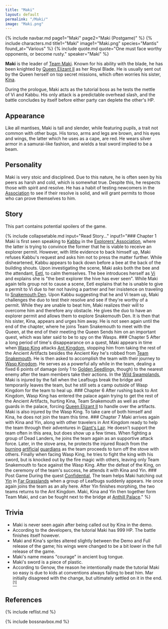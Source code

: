```yaml
---
title: "Maki"
layout: default
permalink: "/Maki/"
image: "Maki.png"
---
```

{% include navbar.md page1="Maki" page2="Maki (Postgame)" %}
{% include characters.md title1="Maki" image1="Maki.png" species="Mantis" found_at="Various" %}
{% include quote.md quote="One must face worthy opponents, or become rusty." speaker="Maki" %}

**Maki** is the leader of [Team Maki](/Team_Maki). Known for his ability with the blade, he has been knighted by [Queen Elizant II](/Queen_Elizant_II) as her Royal Blade. He is usually sent out by the Queen herself on top secret missions, which often worries his sister, [Kina](/Kina).

During the prologue, Maki acts as the tutorial boss as he tests the mettle of Vi and Kabbu. His only attack is a predictable overhead slash, and the battle concludes by itself before either party can deplete the other's HP.

## Appearance
Like all mantises, Maki is tall and slender, while featuring pupils, a trait not common with other bugs. His torso, arms and legs are brown, and his eyes and wings, the latter which he uses as a cape, are red. He wears silver armor in a samurai-like fashion, and wields a teal sword implied to be a beam.

## Personality
Maki is very stoic and disciplined. Due to this nature, he is often seen by his peers as harsh and cold, which is somewhat true. Despite this, he respects those with spirit and resolve. He has a habit of testing newcomers in the [Association](/Explorers'_Association) to see if their resolve is solid, and will grant permits to those who can prove themselves to him.

## Story
This part contains potential spoilers of the game.

{% include collapsetable.md input="Read Story..." input1="### Chapter 1 Maki is first seen speaking to [Kabbu](/Kabbu) in the [Explorers' Association](/Explorers'_Association), where the latter is trying to convince the former that he is viable to receive an explorer permit. However, with little evidence to back himself up, Maki refuses Kabbu's request and asks him not to press the matter further. While disheartened, Kabbu appears to back down before a bee at the back of the building shouts.  Upon investigating the scene, Maki asks both the bee and the attendant, [Eetl](/Eetl), to calm themselves. The bee introduces herself as [Vi](/Vi) and explains she is \"the best explorer the hive has ever seen\". While Maki again tells group not to cause a scene, Eetl explains that he is unable to give a permit to Vi due to her not having a partner and her insistence on traveling to [Snakemouth Den](/Snakemouth_Den). Upon Kabbu suggesting that he and Vi team up, Maki challenges the duo to test their resolve and see if they're worthy of a permit.  While they are unable to beat him, Maki realizes their will to overcome him and therefore any obstacle. He gives the duo to have an explorer permit and allows them to explore Snakemouth Den. It is then that his sister, Kina, appears and urges him away. He is not seen again until the end of the chapter, where he joins Team Snakemouth to meet with the Queen, at the end of their meeting the Queen Sends him on an important quest, which was later said to be to spy on the Wasps.  ### Chapter 5 After a long period of time's disappearance on a quest, Maki appears in time when [Wasp King](/Wasp_King) attacks [Ant Kingdom](/Ant_Kingdom), stopping him from taking the rest of the Ancient Artifacts besides the Ancient Key he's robbed from [Team Snakemouth](/Team_Snakemouth). He is then asked to accomplish the team with their journey to [Wasp Kingdom](/Wasp_Kingdom). He serves as a powerful ally while in the team, dealing a fixed 6 points of damage (only 1 to [Golden Seedling](/Golden_Seedling)s, though) to the nearest enemy after the team members take their actions. In the [Wild Swamplands](/Wild_Swamplands), Maki is injured by the fall when the Leafbugs break the bridge and temporarily leaves the team, but he still sets a camp outside of Wasp Kingdom for the team to heal up.  ### Chapter 6 After rushing back to Ant Kingdom, Wasp King has entered the palace again trying to get the rest of the Ancient Artifacts, hurting Kina, Team Snakemouth as well as other guards in the palace, forcing [Queen Elizant II](/Queen_Elizant_II) to handle over the artifacts. Maki is also injured by the Wasp King. To take care of both himself and Kina, he does not join the team this time.  ### Chapter 7 Maki arrives again with Kina and Yin, along with other travelers in Ant Kingdom ready to help the team through their adventures in [Giant's Lair](/Giant's_Lair). He doesn't support the team often in this area, but does show up a few times. When fighting a group of Dead Landers, he joins the team again as an supportive attack force. Later, in the stove area, he protects the injured Roach from the [burning](/Haunted_Cloth) [artificial](/Krawler) [guardians](/Warden) as the team proceeds to turn off the stove with others. Finally when facing Wasp King, he tries to fight the king with his sword, but is knocked out by the fire magic with others, leaving only Team Snakemouth to face against the Wasp King. After the defeat of the King, on the ceremony of the team's success, he attends it with Kina and Yin.  ### Post Game During the quest [Confidential](/Confidential), The team helps Maki hatching out [Yin](/Yin) in [Far Grasslands](/Far_Grasslands) when a group of Leafbugs suddenly appears. He once again joins the team as an ally here. After Yin finishes morphing, the two teams returns to the Ant Kingdom. Maki, Kina and Yin then together form Team Maki, and can be fought next to the bridge at [Anthill Palace](/Anthill_Palace)." %} 

## Trivia
* Maki is never seen again after being called out by Kina in the demo.
* According to the developers, the tutorial Maki has 999 HP. The battle finishes itself however.
* Maki and Kina's sprites altered slightly between the Demo and Full release of the game; his wings were changed to be a bit lower in the full release of the game.
* Maki's name means "courage" in ancient bug tongue.
* Maki's sword is a piece of plastic.
* According to Genow, the reason he intentionally made the tutorial Maki so easy is due to kids at conventions always failing to beat him. Mar initially disagreed with the change, but ultimately settled on it in the end.[<sup>[1]</sup>](#references)

## References
{% include reflist.md %}

{% include bossnavbox.md %}